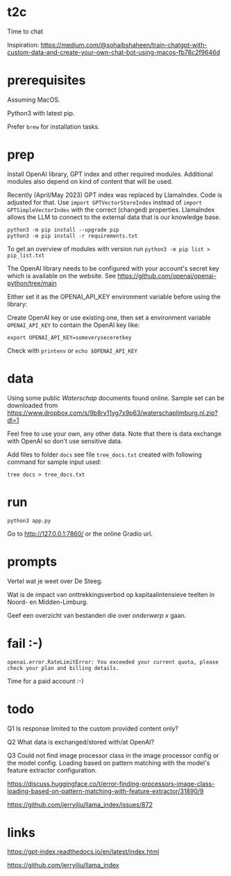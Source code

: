 # t2c

Time to chat

Inspiration: https://medium.com/@sohaibshaheen/train-chatgpt-with-custom-data-and-create-your-own-chat-bot-using-macos-fb78c2f9646d

# prerequisites

Assuming MacOS.

Python3 with latest pip.

Prefer `brew` for installation tasks.

# prep

Install OpenAI library, GPT index and other required modules. Additional modules also depend on kind of content that will be used.

Recently (April/May 2023) GPT index was replaced by LlamaIndex. Code is adjusted for that. Use `import GPTVectorStoreIndex` instead of `import GPTSimpleVectorIndex` with the correct (changed) properties. LlamaIndex allows the LLM to connect to the external data that is our knowledge base.

```
python3 -m pip install --upgrade pip
python3 -m pip install -r requirements.txt
```

To get an overview of modules with version run `python3 -m pip list > pip_list.txt`

The OpenAI library needs to be configured with your account's secret key which is available on the website. See https://github.com/openai/openai-python/tree/main

Either set it as the OPENAI_API_KEY environment variable before using the library:

Create OpenAI key or use existing one, then set a environment variable `OPENAI_API_KEY` to contain the OpenAI key like:

`export OPENAI_API_KEY=someveryseceretkey`

Check with `printenv` or `echo $OPENAI_API_KEY`

# data

Using some public *Waterschap* documents found online. Sample set can be downloaded from https://www.dropbox.com/s/9b8rv11yg7x9p63/waterschaplimburg.nl.zip?dl=1

Feel free to use your own, any other data. Note that there is data exchange with OpenAI so don't use sensitive data.

Add files to folder `docs` see file `tree_docs.txt` created with following command for sample input used:

`tree docs > tree_docs.txt`

# run

`python3 app.py`

Go to http://127.0.0.1:7860/ or the online Gradio url.

# prompts

Vertel wat je weet over De Steeg.

Wat is de impact van onttrekkingsverbod op kapitaalintensieve teelten in Noord- en Midden-Limburg.

Geef een overzicht van bestanden die over _onderwerp x_ gaan.

# fail :-)

```
openai.error.RateLimitError: You exceeded your current quota, please check your plan and billing details.
```

Time for a paid account :-)

# todo

Q1
Is response limited to the custom provided content only?

Q2
What data is exchanged/stored with/at OpenAI?

Q3
Could not find image processor class in the image processor config or the model config. Loading based on pattern matching with the model's feature extractor configuration.

https://discuss.huggingface.co/t/error-finding-processors-image-class-loading-based-on-pattern-matching-with-feature-extractor/31890/9

https://github.com/jerryjliu/llama_index/issues/872

# links

https://gpt-index.readthedocs.io/en/latest/index.html

https://github.com/jerryjliu/llama_index
